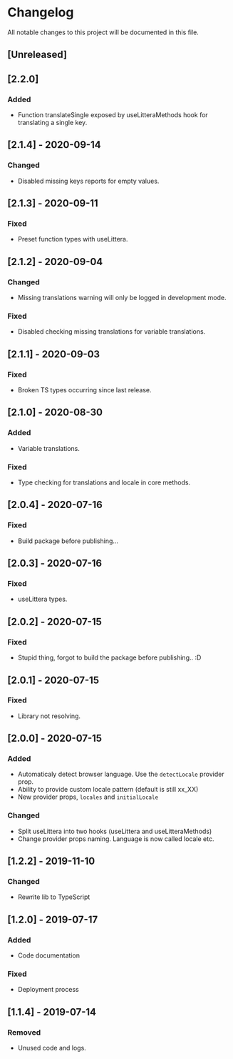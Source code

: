 # Changelog

All notable changes to this project will be documented in this file.

## [Unreleased]

## [2.2.0]
### Added
- Function translateSingle exposed by useLitteraMethods hook for translating a single key.

## [2.1.4] - 2020-09-14
### Changed
- Disabled missing keys reports for empty values.

## [2.1.3] - 2020-09-11
### Fixed
- Preset function types with useLittera.

## [2.1.2] - 2020-09-04
### Changed
- Missing translations warning will only be logged in development mode.

### Fixed
- Disabled checking missing translations for variable translations.

## [2.1.1] - 2020-09-03
### Fixed
- Broken TS types occurring since last release.

## [2.1.0] - 2020-08-30
### Added
- Variable translations.

### Fixed
- Type checking for translations and locale in core methods.

## [2.0.4] - 2020-07-16
### Fixed
- Build package before publishing...

## [2.0.3] - 2020-07-16
### Fixed
- useLittera types.

## [2.0.2] - 2020-07-15
### Fixed
- Stupid thing, forgot to build the package before publishing.. :D

## [2.0.1] - 2020-07-15
### Fixed
- Library not resolving.

## [2.0.0] - 2020-07-15
### Added
- Automaticaly detect browser language. Use the `detectLocale` provider prop.
- Ability to provide custom locale pattern (default is still xx_XX)
- New provider props, `locales` and `initialLocale`

### Changed
- Split useLittera into two hooks (useLittera and useLitteraMethods)
- Change provider props naming. Language is now called locale etc.

## [1.2.2] - 2019-11-10
### Changed
-   Rewrite lib to TypeScript

## [1.2.0] - 2019-07-17
### Added
-   Code documentation

### Fixed
-   Deployment process

## [1.1.4] - 2019-07-14
### Removed
-   Unused code and logs.
